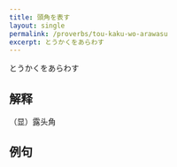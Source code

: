```yaml
---
title: 頭角を表す
layout: single
permalink: /proverbs/tou-kaku-wo-arawasu
excerpt: とうかくをあらわす
---
```


とうかくをあらわす

## 解释

（显）露头角

## 例句


